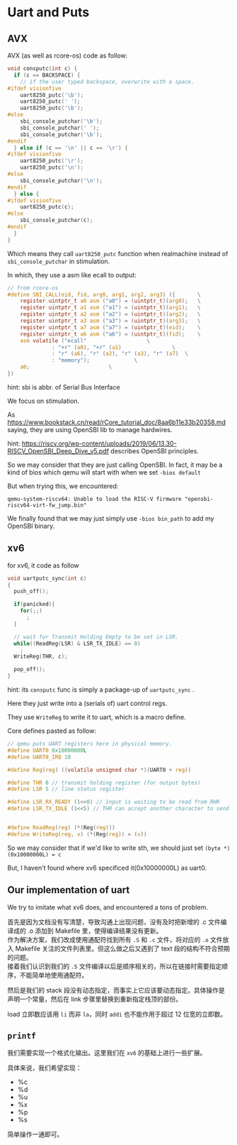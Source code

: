# Uart and Puts

## AVX

AVX (as well as rcore-os) code as follow:

``` c
void consputc(int c) {
  if (c == BACKSPACE) {
    // if the user typed backspace, overwrite with a space.
#ifdef visionfive
    uart8250_putc('\b');
    uart8250_putc(' ');
    uart8250_putc('\b');
#else
    sbi_console_putchar('\b');
    sbi_console_putchar(' ');
    sbi_console_putchar('\b');
#endif
  } else if (c == '\n' || c == '\r') {
#ifdef visionfive
    uart8250_putc('\r');
    uart8250_putc('\n');
#else
    sbi_console_putchar('\n');
#endif
  } else {
#ifdef visionfive
    uart8250_putc(c);
#else
    sbi_console_putchar(c);
#endif
  }
}
```

Which means they call ``uart8250_putc`` function when realmachine instead of ``sbi_console_putchar`` in stimulation.

In which, they use a asm like ecall to output:
``` c
// from rcore-os
#define SBI_CALL(eid, fid, arg0, arg1, arg2, arg3) ({		\
	register uintptr_t a0 asm ("a0") = (uintptr_t)(arg0);	\
	register uintptr_t a1 asm ("a1") = (uintptr_t)(arg1);	\
	register uintptr_t a2 asm ("a2") = (uintptr_t)(arg2);	\
	register uintptr_t a3 asm ("a3") = (uintptr_t)(arg3);	\
	register uintptr_t a7 asm ("a7") = (uintptr_t)(eid);	\
	register uintptr_t a6 asm ("a6") = (uintptr_t)(fid);	\
	asm volatile ("ecall"					\
		      : "+r" (a0), "+r" (a1)				\
		      : "r" (a6), "r" (a2), "r" (a3), "r" (a7)	\
		      : "memory");				\
	a0;							\
})
```

hint: sbi is abbr. of Serial Bus Interface

We focus on stimulation.

As https://www.bookstack.cn/read/rCore_tutorial_doc/8aa6b11e33b20358.md saying, they are using OpenSBI lib to manage hardwires.

hint: https://riscv.org/wp-content/uploads/2019/06/13.30-RISCV_OpenSBI_Deep_Dive_v5.pdf describes OpenSBI principles.

So we may consider that they are just calling OpenSBI. In fact, it may be a kind of bios which qemu will start with when we set ``-bios default``

But when trying this, we encountered:
``` shell
qemu-system-riscv64: Unable to load the RISC-V firmware "opensbi-riscv64-virt-fw_jump.bin"
```

<!-- I stuck here. Where should be our main direction. -->
We finally found that we may just simply use ``-bios bin_path`` to add my OpenSBI binary.

## xv6

for xv6, it code as follow
``` c
void uartputc_sync(int c)
{
  push_off();

  if(panicked){
    for(;;)
      ;
  }

  // wait for Transmit Holding Empty to be set in LSR.
  while((ReadReg(LSR) & LSR_TX_IDLE) == 0)
    ;
  WriteReg(THR, c);

  pop_off();
}
```

hint: its ``consputc`` func is simply a package-up of ``uartputc_sync`` . 

Here they just write into a (serials of) uart control regs.

They use ``WriteReg`` to write it to uart, which is a macro define.

Core defines pasted as follow:

```c
// qemu puts UART registers here in physical memory.
#define UART0 0x10000000L
#define UART0_IRQ 10

#define Reg(reg) ((volatile unsigned char *)(UART0 + reg))

#define THR 0 // transmit holding register (for output bytes)
#define LSR 5 // line status register

#define LSR_RX_READY (1<<0) // input is waiting to be read from RHR
#define LSR_TX_IDLE (1<<5) // THR can accept another character to send


#define ReadReg(reg) (*(Reg(reg)))
#define WriteReg(reg, v) (*(Reg(reg)) = (v))

```

So we may consider that if we'd like to write sth, we should just set ``(byte *)(0x10000000L) = c``

But, I haven't found where xv6 specificed it(0x10000000L) as uart0.

## Our implementation of uart

We try to imitate what xv6 does, and encountered a tons of problem.

首先是因为文档没有写清楚，导致沟通上出现问题，没有及时把新增的 .c 文件编译成的 .o 添加到 Makefile 里，使得编译结果没有更新。 \
作为解决方案，我们改成使用通配符找到所有 ``.S`` 和 ``.c`` 文件，将对应的 ``.o`` 文件放入 Makefile 关注的文件列表里。但这么做之后又遇到了 text 段的结构不符合预期的问题。 \
接着我们认识到我们的 ``.S`` 文件编译以后是顺序相关的，所以在链接时需要指定顺序，不能简单地使用通配符。

然后是我们的 stack 段没有动态指定，而事实上它应该要动态指定。具体操作是声明一个常量，然后在 link 步骤里替换到重新指定栈顶的部份。

load 立即数应该用 ``li`` 而非 ``la``，同时 ``addi`` 也不能作用于超过 12 位宽的立即数。

## ``printf``

我们需要实现一个格式化输出。这里我们在 ``xv6`` 的基础上进行一些扩展。

具体来说，我们希望实现：
- %c
- %d
- %u
- %x
- %p
- %s

简单操作一通即可。